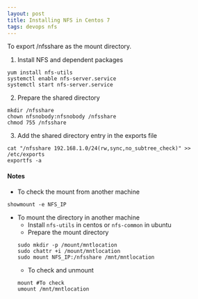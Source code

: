 ```yaml
---
layout: post
title: Installing NFS in Centos 7
tags: devops nfs
---
```


To export /nfsshare as the mount directory.

1. Install NFS and dependent packages

```shell
yum install nfs-utils
systemctl enable nfs-server.service
systemctl start nfs-server.service
```
2. Prepare the shared directory

```shell
mkdir /nfsshare
chown nfsnobody:nfsnobody /nfsshare
chmod 755 /nfsshare
```

3. Add the shared directory entry in the exports file

```shell
cat "/nfsshare 192.168.1.0/24(rw,sync,no_subtree_check)" >> /etc/exports
exportfs -a
```
#### Notes	

- To check the mount from another machine

```shell
showmount -e NFS_IP
```
- To mount the directory in another machine
	- Install `nfs-utils` in centos or `nfs-common` in ubuntu
	- Prepare the mount directory
	```shell
	sudo mkdir -p /mount/mntlocation
	sudo chattr +i /mount/mntlocation
	sudo mount NFS_IP:/nfsshare /mnt/mntlocation
	```
	- To check and unmount
	```shell
	mount #To check
	umount /mnt/mntlocation
	```
